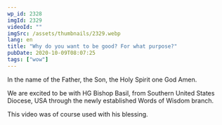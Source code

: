 ```yaml
---
wp_id: 2328
imgId: 2329
videoId: ""
imgSrc: /assets/thumbnails/2329.webp
lang: en
title: "Why do you want to be good? For what purpose?"
pubDate: 2020-10-09T08:07:25
tags: ["wow"]
---
```


<p>In the name of the Father, the Son, the Holy Spirit one God Amen.</p>
<p>We are excited to be with HG Bishop Basil, from Southern United States Diocese, USA through the newly established Words of Wisdom branch.</p>
<p>This video was of course used with his blessing.</p>
